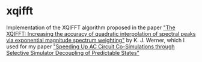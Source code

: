 # xqifft

Implementation of the XQIFFT algorithm proposed in the paper  ["The XQIFFT: Increasing the accuracy of quadratic interpolation of spectral peaks via exponential magnitude spectrum weighting"](https://quod.lib.umich.edu/i/icmc/bbp2372.2015.066/1/--xqifft-increasing-the-accuracy-of-quadratic-interpolation?page=root;size=150;view=pdf) by K. J. Werner, which I used for my paper ["Speeding Up AC Circuit Co-Simulations through Selective Simulator Decoupling of Predictable States"](http://doi.org/10.1109/ACCESS.2019.2907773)
